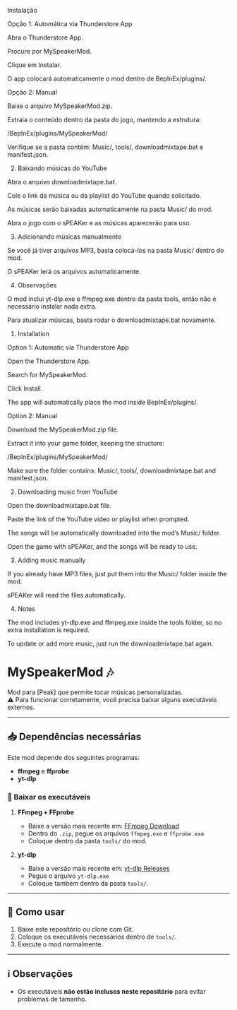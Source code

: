 Instalação

Opção 1: Automática via Thunderstore App

Abra o Thunderstore App.

Procure por MySpeakerMod.

Clique em Instalar.

O app colocará automaticamente o mod dentro de BepInEx/plugins/.

Opção 2: Manual

Baixe o arquivo MySpeakerMod.zip.

Extraia o conteúdo dentro da pasta do jogo, mantendo a estrutura:

<Seu Jogo>/BepInEx/plugins/MySpeakerMod/


Verifique se a pasta contém: Music/, tools/, downloadmixtape.bat e manifest.json.

2. Baixando músicas do YouTube

Abra o arquivo downloadmixtape.bat.

Cole o link da música ou da playlist do YouTube quando solicitado.

As músicas serão baixadas automaticamente na pasta Music/ do mod.

Abra o jogo com o sPEAKer e as músicas aparecerão para uso.

3. Adicionando músicas manualmente

Se você já tiver arquivos MP3, basta colocá-los na pasta Music/ dentro do mod.

O sPEAKer lerá os arquivos automaticamente.

4. Observações

O mod inclui yt-dlp.exe e ffmpeg.exe dentro da pasta tools, então não é necessário instalar nada extra.

Para atualizar músicas, basta rodar o downloadmixtape.bat novamente.





1. Installation

Option 1: Automatic via Thunderstore App

Open the Thunderstore App.

Search for MySpeakerMod.

Click Install.

The app will automatically place the mod inside BepInEx/plugins/.

Option 2: Manual

Download the MySpeakerMod.zip file.

Extract it into your game folder, keeping the structure:

<Your Game>/BepInEx/plugins/MySpeakerMod/


Make sure the folder contains: Music/, tools/, downloadmixtape.bat and manifest.json.

2. Downloading music from YouTube

Open the downloadmixtape.bat file.

Paste the link of the YouTube video or playlist when prompted.

The songs will be automatically downloaded into the mod’s Music/ folder.

Open the game with sPEAKer, and the songs will be ready to use.

3. Adding music manually

If you already have MP3 files, just put them into the Music/ folder inside the mod.

sPEAKer will read the files automatically.

4. Notes

The mod includes yt-dlp.exe and ffmpeg.exe inside the tools folder, so no extra installation is required.

To update or add more music, just run the downloadmixtape.bat again.
# MySpeakerMod 🎶

Mod para [Peak] que permite tocar músicas personalizadas.  
⚠️ Para funcionar corretamente, você precisa baixar alguns executáveis externos.

---

## 📥 Dependências necessárias

Este mod depende dos seguintes programas:

- **ffmpeg** e **ffprobe**
- **yt-dlp**

### 🔹 Baixar os executáveis

1. **FFmpeg + FFprobe**
   - Baixe a versão mais recente em: [FFmpeg Download](https://www.gyan.dev/ffmpeg/builds/)  
   - Dentro do `.zip`, pegue os arquivos `ffmpeg.exe` e `ffprobe.exe`  
   - Coloque dentro da pasta `tools/` do mod.

2. **yt-dlp**
   - Baixe a versão mais recente em: [yt-dlp Releases](https://github.com/yt-dlp/yt-dlp/releases)  
   - Pegue o arquivo `yt-dlp.exe`  
   - Coloque também dentro da pasta `tools/`.

---

## 🚀 Como usar

1. Baixe este repositório ou clone com Git.
2. Coloque os executáveis necessários dentro de `tools/`.
3. Execute o mod normalmente.

---

## ℹ️ Observações

- Os executáveis **não estão inclusos neste repositório** para evitar problemas de tamanho.  
